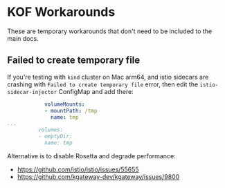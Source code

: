 # KOF Workarounds

These are temporary workarounds that don't need to be included to the main docs.

## Failed to create temporary file

If you're testing with `kind` cluster on Mac arm64,
and istio sidecars are crashing with `Failed to create temporary file` error,
then edit the `istio-sidecar-injector` ConfigMap and add there:

```yaml
            volumeMounts:
            - mountPath: /tmp
              name: tmp
...
          volumes:
          - emptyDir:
            name: tmp
```

Alternative is to disable Rosetta and degrade performance:
* https://github.com/istio/istio/issues/55655
* https://github.com/kgateway-dev/kgateway/issues/9800

